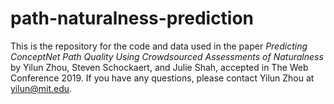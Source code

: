 # path-naturalness-prediction

This is the repository for the code and data used in the paper *Predicting ConceptNet Path Quality Using Crowdsourced Assessments of Naturalness* by Yilun Zhou, Steven Schockaert, and Julie Shah, accepted in The Web Conference 2019. If you have any questions, please contact Yilun Zhou at yilun@mit.edu. 
